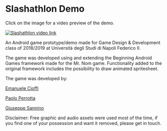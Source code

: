 # Slashathlon Demo
Click on the image for a video preview of the demo.


[![Slashathlon video link](https://i.imgur.com/cBjA43s.png)](http://www.youtube.com/watch?v=I0H23J3TGD4 "Slashathlon demo video")


An Android game prototype/demo made for Game Design & Development class of 2018/2019 at Università degli Studi di Napoli Federico II.  

The game was developed using and extending the Beginning Android Games framework made for the Mr. Nom game.
Functionality added to the original framework includes the possibility to draw animated spritesheet.

The game was developed by:  

  [Emanuele Cioffi](https://github.com/ro-nin)
  
  [Paolo Perrotta](https://github.com/PaoloPerrotta)
  
  [Giuseppe Sannino](https://github.com/jehuty18)




Disclaimer: Free graphic and audio assets were used most of the time, if you find one of your possession and want it removed, please get in touch.
